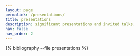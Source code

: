 ```yaml
---
layout: page
permalink: /presentations/
title: presentations
description: significant presentations and invited talks.
nav: false
nav_order: 2
---
```


<!-- _pages/publications.md -->
<div class="publications">

{% bibliography --file presentations %}

</div>
